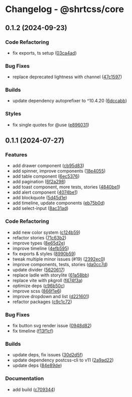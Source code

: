# Changelog - @shrtcss/core

## 0.1.2 (2024-09-23)

### Code Refactoring

- fix exports, ts setup ([03ca4ad](https://github.com/jrson83/shrtcss/commit/03ca4ad))

### Bug Fixes

- replace deprecated lightness with channel ([47c1597](https://github.com/jrson83/shrtcss/commit/47c1597))

### Builds

- update dependency autoprefixer to ^10.4.20 ([6dccabb](https://github.com/jrson83/shrtcss/commit/6dccabb))

### Styles

- fix single quotes for @use ([e896031](https://github.com/jrson83/shrtcss/commit/e896031))

## 0.1.1 (2024-07-27)

### Features

- add drawer component ([cb95d83](https://github.com/jrson83/shrtcss/commit/cb95d83))
- add spinner, improve components ([18e4055](https://github.com/jrson83/shrtcss/commit/18e4055))
- add table component ([6ec5376](https://github.com/jrson83/shrtcss/commit/6ec5376))
- add pagination ([6f2a298](https://github.com/jrson83/shrtcss/commit/6f2a298))
- add toast component, more tests, stories ([4840be1](https://github.com/jrson83/shrtcss/commit/4840be1))
- add alert component ([4074be1](https://github.com/jrson83/shrtcss/commit/4074be1))
- add blockquote ([5d45d1e](https://github.com/jrson83/shrtcss/commit/5d45d1e))
- add timeline, update components ([eb75b0d](https://github.com/jrson83/shrtcss/commit/eb75b0d))
- add select-input ([8ac31ad](https://github.com/jrson83/shrtcss/commit/8ac31ad))

### Code Refactoring

- add new color system ([c124b59](https://github.com/jrson83/shrtcss/commit/c124b59))
- refactor stories ([71c63b2](https://github.com/jrson83/shrtcss/commit/71c63b2))
- improve types ([8e65d2e](https://github.com/jrson83/shrtcss/commit/8e65d2e))
- improve timeline ([4efb595](https://github.com/jrson83/shrtcss/commit/4efb595))
- fix exports & styles ([8990b59](https://github.com/jrson83/shrtcss/commit/8990b59))
- tweak multiple minor issues (#19) ([2392ec0](https://github.com/jrson83/shrtcss/commit/2392ec0))
- improve components, tests, stories ([da0cc7d](https://github.com/jrson83/shrtcss/commit/da0cc7d))
- update divider ([5620617](https://github.com/jrson83/shrtcss/commit/5620617))
- replace ladle with storylite ([61a58bb](https://github.com/jrson83/shrtcss/commit/61a58bb))
- replace vite with pkgroll ([f474f3a](https://github.com/jrson83/shrtcss/commit/f474f3a))
- optimize deps ([c96b50c](https://github.com/jrson83/shrtcss/commit/c96b50c))
- improve scss ([866f1e6](https://github.com/jrson83/shrtcss/commit/866f1e6))
- improve dropdown and list ([d221601](https://github.com/jrson83/shrtcss/commit/d221601))
- refactor packages ([c9c1c72](https://github.com/jrson83/shrtcss/commit/c9c1c72))

### Bug Fixes

- fix button svg render issue ([0948d82](https://github.com/jrson83/shrtcss/commit/0948d82))
- fix timeline ([f13f1cf](https://github.com/jrson83/shrtcss/commit/f13f1cf))

### Builds

- update deps, fix issues ([30d2d5f](https://github.com/jrson83/shrtcss/commit/30d2d5f))
- update dependency postcss-cli to v11 ([2a9ad22](https://github.com/jrson83/shrtcss/commit/2a9ad22))
- update deps ([84e89de](https://github.com/jrson83/shrtcss/commit/84e89de))

### Documentation

- add build ([c709344](https://github.com/jrson83/shrtcss/commit/c709344))
